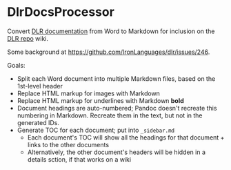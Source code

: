 # DlrDocsProcessor
Convert [DLR documentation](https://github.com/IronLanguages/dlr/tree/master/Docs) from Word to Markdown for inclusion on the [DLR repo](https://github.com/IronLanguages/dlr) wiki.

Some background at https://github.com/IronLanguages/dlr/issues/246.

Goals:

* Split each Word document into multiple Markdown files, based on the 1st-level header
* Replace HTML markup for images with Markdown
* Replace HTML markup for underlines with Markdown **bold**
* Document headings are auto-numbered; Pandoc doesn't recreate this numbering in Markdown. Recreate them in the text, but not in the generated IDs.
* Generate TOC for each document; put into `_sidebar.md`
  * Each document's TOC will show all the headings for that document + links to the other documents
  * Alternatively, the other document's headers will be hidden in a details sction, if that works on a wiki


